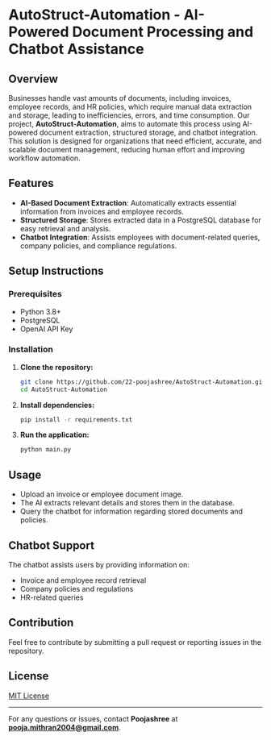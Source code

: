 # AutoStruct-Automation - AI-Powered Document Processing and Chatbot Assistance

## Overview

Businesses handle vast amounts of documents, including invoices, employee records, and HR policies, which require manual data extraction and storage, leading to inefficiencies, errors, and time consumption. Our project, **AutoStruct-Automation**, aims to automate this process using AI-powered document extraction, structured storage, and chatbot integration. This solution is designed for organizations that need efficient, accurate, and scalable document management, reducing human effort and improving workflow automation.

## Features

- **AI-Based Document Extraction**: Automatically extracts essential information from invoices and employee records.
- **Structured Storage**: Stores extracted data in a PostgreSQL database for easy retrieval and analysis.
- **Chatbot Integration**: Assists employees with document-related queries, company policies, and compliance regulations.

## Setup Instructions

### Prerequisites

- Python 3.8+
- PostgreSQL
- OpenAI API Key

### Installation

1. **Clone the repository:**
   ```sh
   git clone https://github.com/22-poojashree/AutoStruct-Automation.git
   cd AutoStruct-Automation
   ```
2. **Install dependencies:**
   ```sh
   pip install -r requirements.txt
   ```
3. **Run the application:**
   ```sh
   python main.py
   ```

## Usage

- Upload an invoice or employee document image.
- The AI extracts relevant details and stores them in the database.
- Query the chatbot for information regarding stored documents and policies.


## Chatbot Support

The chatbot assists users by providing information on:

- Invoice and employee record retrieval
- Company policies and regulations
- HR-related queries

## Contribution

Feel free to contribute by submitting a pull request or reporting issues in the repository.

## License

[MIT License](LICENSE)

---

For any questions or issues, contact **Poojashree** at **[pooja.mithran2004@gmail.com](mailto\:pooja.mithran2004@gmail.com)**.

